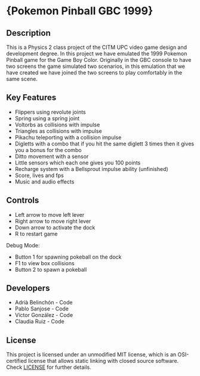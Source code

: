 # {Pokemon Pinball GBC 1999}

## Description

This is a Physics 2 class project of the CITM UPC video game design and development degree. In this project we have emulated the 1999 Pokemon Pinball game for the Game Boy Color. Originally in the GBC console to have two screens the game simulated two scenarios, in this emulation that we have created we have joined the two screens to play comfortably in the same scene.

## Key Features

 - Flippers using revolute joints
 - Spring using a spring joint
 - Voltorbs as collisions with impulse
 - Triangles as collisions with impulse
 - Pikachu teleporting with a collision impulse
 - Digletts with a combo that if you hit the same diglett 3 times then it gives you a bonus for the combo
 - Ditto movement with a sensor
 - Little sensors which each one gives you 100 points
 - Recharge system with a Bellsprout impulse ability (unfinished)
 - Score, lives and fps
 - Music and audio effects
 
## Controls

 - Left arrow to move left lever
 - Right arrow to move right lever
 - Down arrow to activate the dock
 - R to restart game

Debug Mode:

 - Button 1 for spawning pokeball on the dock
 - F1 to view box collisions
 - Button 2 to spawn a pokeball

## Developers

 - Adrià Belinchón - Code
 - Pablo Sanjose - Code
 - Víctor González - Code
 - Claudia Ruiz - Code

## License

This project is licensed under an unmodified MIT license, which is an OSI-certified license that allows static linking with closed source software. Check [LICENSE](LICENSE) for further details.
